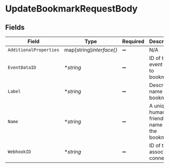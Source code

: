 # UpdateBookmarkRequestBody


## Fields

| Field                                          | Type                                           | Required                                       | Description                                    |
| ---------------------------------------------- | ---------------------------------------------- | ---------------------------------------------- | ---------------------------------------------- |
| `AdditionalProperties`                         | map[string]*interface{}*                       | :heavy_minus_sign:                             | N/A                                            |
| `EventDataID`                                  | **string*                                      | :heavy_minus_sign:                             | ID of the event data to bookmark               |
| `Label`                                        | **string*                                      | :heavy_minus_sign:                             | Descriptive name of the bookmark               |
| `Name`                                         | **string*                                      | :heavy_minus_sign:                             | A unique, human-friendly name for the bookmark |
| `WebhookID`                                    | **string*                                      | :heavy_minus_sign:                             | ID of the associated connection                |